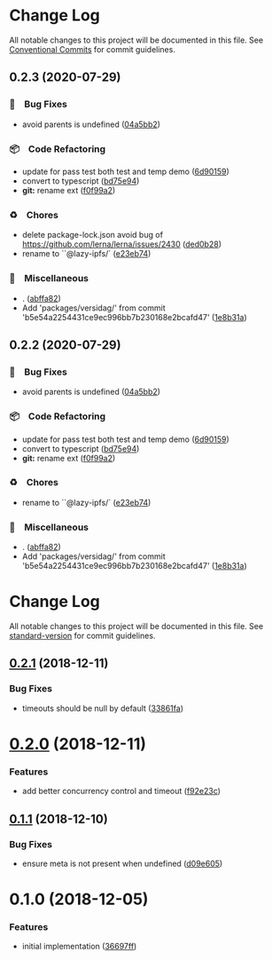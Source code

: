 # Change Log

All notable changes to this project will be documented in this file.
See [Conventional Commits](https://conventionalcommits.org) for commit guidelines.

## 0.2.3 (2020-07-29)


### 🐛　Bug Fixes

* avoid parents is undefined ([04a5bb2](https://github.com/bluelovers/ws-ipfs-versidag/commit/04a5bb242dfe43b29fd5d8abc8bf37aa0f6bb8c1))


### 📦　Code Refactoring

* update for pass test both test and temp demo ([6d90159](https://github.com/bluelovers/ws-ipfs-versidag/commit/6d9015973ab9a5836b34f5a606ddd3522b5cbca2))
* convert to typescript ([bd75e94](https://github.com/bluelovers/ws-ipfs-versidag/commit/bd75e947c79ddd80d3f7c5f1e032db5420773bc4))
* **git:** rename ext ([f0f99a2](https://github.com/bluelovers/ws-ipfs-versidag/commit/f0f99a2a8fbf3b4064ba5a125c92b64a0301e384))


### ♻️　Chores

* delete package-lock.json avoid bug of https://github.com/lerna/lerna/issues/2430 ([ded0b28](https://github.com/bluelovers/ws-ipfs-versidag/commit/ded0b28153f802b44fc1fd1c43a55c3bc673bf92))
* rename to ``@lazy-ipfs/` ([e23eb74](https://github.com/bluelovers/ws-ipfs-versidag/commit/e23eb74bb02b1e244765eb4ee81e45a6207734bf))


### 🔖　Miscellaneous

* . ([abffa82](https://github.com/bluelovers/ws-ipfs-versidag/commit/abffa823304b47095c145da729cf7656289b3adf))
* Add 'packages/versidag/' from commit 'b5e54a2254431ce9ec996bb7b230168e2bcafd47' ([1e8b31a](https://github.com/bluelovers/ws-ipfs-versidag/commit/1e8b31a5866e76150cdeed0513107335fb78d9a4))





## 0.2.2 (2020-07-29)


### 🐛　Bug Fixes

* avoid parents is undefined ([04a5bb2](https://github.com/bluelovers/ws-ipfs-versidag/commit/04a5bb242dfe43b29fd5d8abc8bf37aa0f6bb8c1))


### 📦　Code Refactoring

* update for pass test both test and temp demo ([6d90159](https://github.com/bluelovers/ws-ipfs-versidag/commit/6d9015973ab9a5836b34f5a606ddd3522b5cbca2))
* convert to typescript ([bd75e94](https://github.com/bluelovers/ws-ipfs-versidag/commit/bd75e947c79ddd80d3f7c5f1e032db5420773bc4))
* **git:** rename ext ([f0f99a2](https://github.com/bluelovers/ws-ipfs-versidag/commit/f0f99a2a8fbf3b4064ba5a125c92b64a0301e384))


### ♻️　Chores

* rename to ``@lazy-ipfs/` ([e23eb74](https://github.com/bluelovers/ws-ipfs-versidag/commit/e23eb74bb02b1e244765eb4ee81e45a6207734bf))


### 🔖　Miscellaneous

* . ([abffa82](https://github.com/bluelovers/ws-ipfs-versidag/commit/abffa823304b47095c145da729cf7656289b3adf))
* Add 'packages/versidag/' from commit 'b5e54a2254431ce9ec996bb7b230168e2bcafd47' ([1e8b31a](https://github.com/bluelovers/ws-ipfs-versidag/commit/1e8b31a5866e76150cdeed0513107335fb78d9a4))





# Change Log

All notable changes to this project will be documented in this file. See [standard-version](https://github.com/conventional-changelog/standard-version) for commit guidelines.

<a name="0.2.1"></a>
## [0.2.1](https://github.com/ipfs-shipyard/js-versidag/compare/v0.2.0...v0.2.1) (2018-12-11)


### Bug Fixes

* timeouts should be null by default ([33861fa](https://github.com/ipfs-shipyard/js-versidag/commit/33861fa))



<a name="0.2.0"></a>
# [0.2.0](https://github.com/ipfs-shipyard/js-versidag/compare/v0.1.1...v0.2.0) (2018-12-11)


### Features

* add better concurrency control and timeout ([f92e23c](https://github.com/ipfs-shipyard/js-versidag/commit/f92e23c))



<a name="0.1.1"></a>
## [0.1.1](https://github.com/ipfs-shipyard/js-versidag/compare/v0.1.0...v0.1.1) (2018-12-10)


### Bug Fixes

* ensure meta is not present when undefined ([d09e605](https://github.com/ipfs-shipyard/js-versidag/commit/d09e605))



<a name="0.1.0"></a>
# 0.1.0 (2018-12-05)


### Features

* initial implementation ([36697ff](https://github.com/ipfs-shipyard/js-versidag/commit/36697ff))
